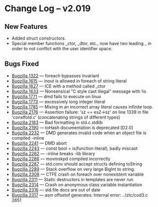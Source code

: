 # Change Log &ndash; v2.019

## New Features

* Added struct constructors.
* Special member functions _ctor, _dtor, etc., now have two leading _ in order
  to not conflict with the user identifier space.

## Bugs Fixed

* [Bugzilla 1322](/bug/1322) &mdash; foreach bypasses invariant
* [Bugzilla 1615](/bug/1615) &mdash; inout is allowed in foreach of string literal
* [Bugzilla 1627](/bug/1627) &mdash; ICE with a method called _ctor
* [Bugzilla 1633](/bug/1633) &mdash; Nonsensical "C style cast illegal" message with !is
* [Bugzilla 1771](/bug/1771) &mdash; dmd fails to execute on linux
* [Bugzilla 1773](/bug/1773) &mdash; excessively long integer literal
* [Bugzilla 1785](/bug/1785) &mdash; Mixing in an incorrect array literal causes infinite loop.
* [Bugzilla 2176](/bug/2176) &mdash; Assertion failure: 'sz == es2->sz' on line 1339 in file 'constfold.c' (concatenating strings of different types)
* [Bugzilla 2183](/bug/2183) &mdash; Bad formatting in std.c.stdlib
* [Bugzilla 2190](/bug/2190) &mdash; toHash documentation is deprecated [D2.0]
* [Bugzilla 2232](/bug/2232) &mdash; DMD generates invalid code when an object file is compiled -inline
* [Bugzilla 2241](/bug/2241) &mdash; DMD abort
* [Bugzilla 2243](/bug/2243) &mdash; const bool = is(function literal), badly miscast
* [Bugzilla 2262](/bug/2262) &mdash; -inline breaks -lib library
* [Bugzilla 2286](/bug/2286) &mdash; movmskpd compiled incorrectly
* [Bugzilla 2287](/bug/2287) &mdash; std.conv should accept structs defining toString
* [Bugzilla 2289](/bug/2289) &mdash; Stack overflow on very large BigInt to string.
* [Bugzilla 2308](/bug/2308) &mdash; CTFE crash on foreach over nonexistent variable
* [Bugzilla 2311](/bug/2311) &mdash; Static destructors in templates are never run
* [Bugzilla 2314](/bug/2314) &mdash; Crash on anonymous class variable instantiation
* [Bugzilla 2316](/bug/2316) &mdash; std.file docs are out of date
* [Bugzilla 2317](/bug/2317) &mdash; asm offsetof generates: Internal error: ../ztc/cod3.c 2651
